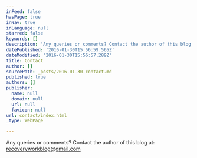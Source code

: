 ```yaml
---
inFeed: false
hasPage: true
inNav: true
inLanguage: null
starred: false
keywords: []
description: 'Any queries or comments? Contact the author of this blog at: recoveryworkblog@gmail.com'
datePublished: '2016-01-30T15:56:59.565Z'
dateModified: '2016-01-30T15:56:57.289Z'
title: Contact
author: []
sourcePath: _posts/2016-01-30-contact.md
published: true
authors: []
publisher:
  name: null
  domain: null
  url: null
  favicon: null
url: contact/index.html
_type: WebPage

---
```

Any queries or comments? Contact the author of this blog at: recoveryworkblog@gmail.com